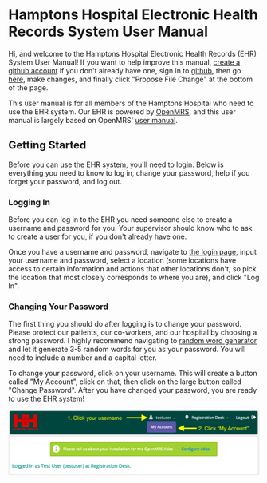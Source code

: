 # Hamptons Hospital Electronic Health Records System User Manual

Hi, and welcome to the Hamptons Hospital Electronic Health Records
(EHR) System User Manual! If you want to help improve this manual,
[create a github account](https://github.com/join) if you don't
already have one, sign in to [github](https://github.com/), then go
[here](https://github.com/JasonMFry/hamptons_hospital_ehr_user_manual/edit/master/user_manual.md),
make changes, and finally click "Propose File Change" at the bottom
of the page. 

This user manual is for all members of the Hamptons Hospital who need to use the EHR system. Our EHR is powered by [OpenMRS](https://openmrs.org/), and this user manual is largely based on OpenMRS' [user manual](https://wiki.openmrs.org/display/docs/Using+the+Reference+Application).

## Getting Started

Before you can use the EHR system, you'll need to login. Below is
everything you need to know to log in, change your password, help if
you forget your password, and log out.

### Logging In

Before you can log in to the EHR you need someone else to create a
username and password for you. Your supervisor should know who to ask
to create a user for you, if you don't already have one.

Once you have a username and password, navigate to [the login
page](http://10.0.0.41:8080/openmrs/login.htm), input your username
and password, select a location (some locations have access to
certain information and actions that other locations don't, so pick
the location that most closely corresponds to where you are), and
click "Log In".

### Changing Your Password

The first thing you should do after logging is to change your
password. Please protect our patients, our co-workers, and our
hospital by choosing a strong password. I highly recommend navigating
to [random word generator](https://randomwordgenerator.com/) and let
it generate 3-5 random words for you as your password. You will need
to include a number and a capital letter.

To change your password, click on your username. This will create a
button called "My Account", click on that, then click on the large
button called "Change Password". After you have changed your
password, you are ready to use the EHR system!

![Changing your password](images/changing_password.png)


